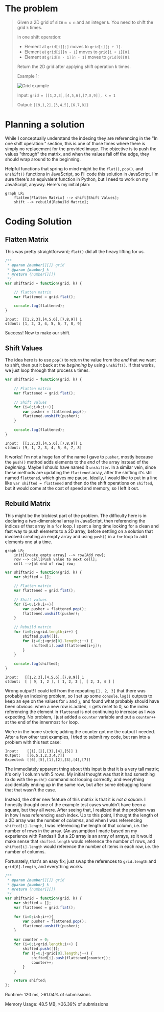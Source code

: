 # The problem

> Given a 2D grid of size `m x n` and an integer `k`. You need to shift the grid `k` times.
>
> In one shift operation:
>
> - Element at `grid[i][j]` moves to `grid[i][j + 1]`.
> - Element at `grid[i][n - 1]` moves to `grid[i + 1][0]`.
> - Element at `grid[m - 1][n - 1]` moves to `grid[0][0]`.
>
> Return the 2D grid after applying shift operation k times.
>
> Example 1:
>
> ![Grid example](https://assets.leetcode.com/uploads/2019/11/05/e1.png)
>
> Input: `grid = [[1,2,3],[4,5,6],[7,8,9]], k = 1`
>
> Output: `[[9,1,2],[3,4,5],[6,7,8]]`

# Planning a solution
While I conceptually understand the indexing they are referencing in the "In one shift operation:" section, this is one of those times where there is simply no replacement for the provided image. The objective is to push the values "through" the matrix, and when the values fall off the edge, they should wrap around to the beginning.

Helpful functions that spring to mind might be the `flat()`, `pop()`, and `unshift()` functions in JavaScript, so I'll code this solution in JavaScript. I'm sure there's an equivalent function in Python, but I need to work on my JavaScript, anyway. Here's my initial plan:

```mermaid
graph LR;
    flatten[Flatten Matrix] --> shift[Shift Values];
    shift --> rebuild[Rebuild Matrix];
```

# Coding Solution
## Flatten Matrix

This was pretty straightforward; `flat()` did all the heavy lifting for us.
```javascript
/**
 * @param {number[][]} grid
 * @param {number} k
 * @return {number[][]}
 */
var shiftGrid = function(grid, k) {

    // flatten matrix
    var flattened = grid.flat();

    console.log(flattened);
}
```

```
Input:  [[1,2,3],[4,5,6],[7,8,9]] 1
stdout: [1, 2, 3, 4, 5, 6, 7, 8, 9]
```

Success! Now to make our shift.

## Shift Values
The idea here is to use `pop()` to return the value from the *end* that we want to shift, then put it back at the *beginning* by using `unshift()`. If that works, we just loop through that process `k` times.

```javascript
var shiftGrid = function(grid, k) {
    
    // Flatten matrix
    var flattened = grid.flat();
    
    // Shift values
    for (i=0;i<k;i++){
        var pusher = flattened.pop();
        flattened.unshift(pusher);
    }
    
    console.log(flattened);
}
```

```
Input:  [[1,2,3],[4,5,6],[7,8,9]] 1
stdout: [9, 1, 2, 3, 4, 5, 6, 7, 8]
```

It works! I'm not a huge fan of the name I gave to `pusher`, mostly because the `push()` method adds elements to the *end* of the array instead of the *beginning*. Maybe I should have named it `unshifter`. In a similar vein, since these methods are updating the `flattened` array, after the shifting it's still named `flattened`, which gives me pause. Ideally, I would like to put in a line like `var shifted = flattened` and then do the shift operations on `shifted`, but it would come at the cost of speed and memory, so I left it out.

## Rebuild Matrix

This might be the trickiest part of the problem. The difficulty here is in declaring a two-dimensional array in JavaScript, then referencing the indices of that array in a `for` loop. I spent a long time looking for a clean and fast way to push elements to a 2D array, before settling on a solution that involved creating an empty array and using `push()` in a `for` loop to add elements one at a time.

```mermaid
graph LR;
    init[Create empty array] --> row[Add row];
    row --> cell[Push value to next cell];
    cell -->|at end of row| row;
```

```javascript
var shiftGrid = function(grid, k) {
    var shifted = [];
    
    // Flatten matrix
    var flattened = grid.flat();
    
    // Shift values
    for (i=0;i<k;i++){
        var pusher = flattened.pop();
        flattened.unshift(pusher);
    }
    
    // Rebuild matrix
    for (i=0;i<grid.length;i++) {
        shifted.push([]);
        for (j=0;j<grid[0].length;j++) {
            shifted[i].push(flattened[i+j]);
        }
    }
    
    console.log(shifted);
}
```

```
Input:   [[1,2,3],[4,5,6],[7,8,9]] 1
stdout:  [ [ 9, 1, 2 ], [ 1, 2, 3 ], [ 2, 3, 4 ] ]
```

Wrong output! I could tell from the repeating `[1, 2, 3]` that there was probably an indexing problem, so I set up some `console.log()` outputs to keep an eye on the values for `i` and `j`, and found what probably should have been obvious: when a new row is added, `i` gets reset to 0, so the index referencing the element in `flattened` is not continuing to increase as I was expecting. No problem, I just added a `counter` variable and put a `counter++` at the end of the innermost `for` loop.

We're in the home stretch; adding the counter got me the output I needed. After a few other test examples, I tried to submit my code, but ran into a problem with this test case:

```
Input:    [[1],[2],[3],[4],[5]] 1
Output:   [[6,5,1,2,3,4,7]]
Expected: [[6],[5],[1],[2],[3],[4],[7]]
```

The immediately apparent thing about this input is that it is a very tall matrix; it's only 1 column with 5 rows. My initial thought was that it had something to do with the `push()` command not looping correctly, and everything accidentally ending up in the same row, but after some debugging found that that wasn't the case. 

Instead, the other new feature of this matrix is that it is *not a square*. I honestly thought one of the example test cases wouldn't have been a square, but they all were. After seeing that, I realized that the problem was in how I was referencing each index. Up to this point, I thought the length of a 2D array was the number of *columns*, and when I was referencing `shifted[i].length`, I was referencing the length of that column, i.e. the number of rows in the array. (An assumption I made based on my experience with Pandas!) But a 2D array is an array of arrays, so it would make sense that `shifted.length` would reference the number of rows, and `shifted[i].length` would reference the number of items in each row, i.e. the number of columns.

Fortunately, that's an easy fix; just swap the references to `grid.length` and `grid[0].length`, and everything works. 

```javascript
/**
 * @param {number[][]} grid
 * @param {number} k
 * @return {number[][]}
 */
var shiftGrid = function(grid, k) {
    var shifted = [];
    var flattened = grid.flat();
    
    for (i=0;i<k;i++){
        var pusher = flattened.pop();
        flattened.unshift(pusher);
    }
    
    var counter = 0;
    for (i=0;i<grid.length;i++) {
        shifted.push([]);
        for (j=0;j<grid[0].length;j++) {
            shifted[i].push(flattened[counter]);
            counter++;
        }
    }

    return shifted;
};
```

Runtime: 120 ms, >61.04% of submissions

Memory Usage: 48.5 MB, >36.36% of submissions